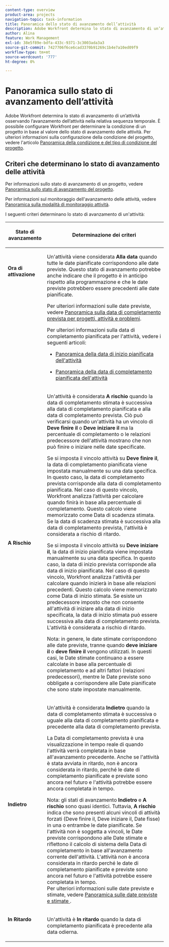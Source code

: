 ```yaml
---
content-type: overview
product-area: projects
navigation-topic: task-information
title: Panoramica dello stato di avanzamento dell’attività
description: Adobe Workfront determina lo stato di avanzamento di un’attività osservando l’avanzamento dell’attività nella relativa sequenza temporale. È possibile configurare Workfront per determinare la condizione di un progetto in base al valore dello stato di avanzamento delle attività. Per ulteriori informazioni sulla configurazione della condizione del progetto, consulta l’articolo Panoramica della condizione e del tipo di condizione del progetto.
author: Alina
feature: Work Management
exl-id: 38e5f89e-bdfa-433c-9371-3c3003ada3a3
source-git-commit: 7427706f6ce6cad3370b91269c1b4e7a10ed09f9
workflow-type: tm+mt
source-wordcount: '777'
ht-degree: 0%

---
```


# Panoramica sullo stato di avanzamento dell’attività

<!-- Audited: 1/2024 -->

Adobe Workfront determina lo stato di avanzamento di un’attività osservando l’avanzamento dell’attività nella relativa sequenza temporale. È possibile configurare Workfront per determinare la condizione di un progetto in base al valore dello stato di avanzamento delle attività. Per ulteriori informazioni sulla configurazione della condizione del progetto, vedere l&#39;articolo [Panoramica della condizione e del tipo di condizione del progetto](../../../manage-work/projects/manage-projects/project-condition-and-condition-type.md).

## Criteri che determinano lo stato di avanzamento delle attività

Per informazioni sullo stato di avanzamento di un progetto, vedere [Panoramica sullo stato di avanzamento del progetto](../../../manage-work/projects/planning-a-project/project-progress-status.md).

Per informazioni sul monitoraggio dell&#39;avanzamento delle attività, vedere [Panoramica sulla modalità di monitoraggio attività](../../../manage-work/tasks/task-information/task-tracking-mode.md).

I seguenti criteri determinano lo stato di avanzamento di un&#39;attività:

<table> 
 <col> 
 <col> 
 <thead> 
  <tr> 
   <th> <p><strong>Stato di avanzamento</strong> </p> </th> 
   <th> <p><strong>Determinazione dei criteri</strong> </p> </th> 
  </tr> 
 </thead> 
 <tbody> 
  <tr valign="top"> 
   <td scope="col"> <p> </p> <p><strong>Ora di attivazione</strong> </p> </td> 
   <td scope="col"> <p>Un'attività viene considerata <strong>Alla data</strong> quando tutte le date pianificate corrispondono alle date previste. Questo stato di avanzamento potrebbe anche indicare che il progetto è in anticipo rispetto alla programmazione e che le date previste potrebbero essere precedenti alle date pianificate.</p> <p>Per ulteriori informazioni sulle date previste, vedere <a href="../../../manage-work/projects/planning-a-project/project-projected-completion-date.md" class="MCXref xref">Panoramica sulla data di completamento prevista per progetti, attività e problemi</a>.</p> <p>Per ulteriori informazioni sulla data di completamento pianificata per l'attività, vedere i seguenti articoli:</p> 
    <ul> 
     <li> <p><a href="../../../manage-work/tasks/task-information/task-planned-start-date.md" class="MCXref xref">Panoramica della data di inizio pianificata dell'attività</a> </p> </li> 
     <li> <p><a href="../../../manage-work/tasks/task-information/task-planned-completion-date.md" class="MCXref xref">Panoramica della data di completamento pianificata dell'attività</a> </p> </li> 
    </ul> </td> 
  </tr> 
  <tr> 
   <td><p></p> <p><strong>A Rischio</strong> </p> </td> 
   <td><p>Un'attività è considerata <strong>A rischio</strong> quando la data di completamento stimata è successiva alla data di completamento pianificata e alla data di completamento prevista. Ciò può verificarsi quando un'attività ha un vincolo di <strong>Deve finire il</strong> o <strong>Deve iniziare il</strong> ma la percentuale di completamento o le relazioni predecessore dell'attività mostrano che non può finire o iniziare nelle date specificate. </p><p> Se si imposta il vincolo attività su <strong>Deve finire il</strong>, la data di completamento pianificata viene impostata manualmente su una data specifica. In questo caso, la data di completamento prevista corrisponde alla data di completamento pianificata. Nel caso di questo vincolo, Workfront analizza l’attività per calcolare quando finirà in base alla percentuale di completamento. Questo calcolo viene memorizzato come Data di scadenza stimata. Se la data di scadenza stimata è successiva alla data di completamento prevista, l'attività è considerata a rischio di ritardo. </p> <p> Se si imposta il vincolo attività su <strong>Deve iniziare il</strong>, la data di inizio pianificata viene impostata manualmente su una data specifica. In questo caso, la data di inizio prevista corrisponde alla data di inizio pianificata. Nel caso di questo vincolo, Workfront analizza l'attività per calcolare quando inizierà in base alle relazioni precedenti. Questo calcolo viene memorizzato come Data di inizio stimata. Se esiste un predecessore imposto che non consente all'attività di iniziare alla data di inizio specificata, la data di inizio stimata può essere successiva alla data di completamento prevista. L'attività è considerata a rischio di ritardo. </p> <p>Nota: in genere, le date stimate corrispondono alle date previste, tranne quando <strong>deve iniziare il</strong> o <strong>deve finire il</strong> vengono utilizzati. In questi casi, le Date stimate continuano a essere calcolate in base alla percentuale di completamento e ad altri fattori (relazioni predecessori), mentre le Date previste sono obbligate a corrispondere alle Date pianificate che sono state impostate manualmente.</p> </td> 
  </tr> 
  <tr> 
   <td> <p><strong>Indietro</strong> </p> </td> 
   <td> <p>Un'attività è considerata <strong>Indietro</strong> quando la data di completamento stimata è successiva o uguale alla data di completamento pianificata e precedente alla data di completamento prevista.</p> <p>La Data di completamento prevista è una visualizzazione in tempo reale di quando l'attività verrà completata in base all'avanzamento precedente. Anche se l'attività è stata avviata in ritardo, non è ancora considerata in ritardo, perché le date di completamento pianificate e previste sono ancora nel futuro e l'attività potrebbe essere ancora completata in tempo.</p> <p>Nota: gli stati di avanzamento <strong>Indietro</strong> e <strong>A rischio</strong> sono quasi identici. Tuttavia, <strong>A rischio</strong> indica che sono presenti alcuni vincoli di attività forzati (Deve finire il, Deve iniziare il, Date fisse) in una o entrambe le date pianificate. Se l'attività non è soggetta a vincoli, le Date previste corrispondono alle Date stimate e riflettono il calcolo di sistema della Data di completamento in base all'avanzamento corrente dell'attività. L'attività non è ancora considerata in ritardo perché le date di completamento pianificate e previste sono ancora nel futuro e l'attività potrebbe essere completata in tempo.<br>Per ulteriori informazioni sulle date previste e stimate, vedere <a href="../../../manage-work/tasks/task-information/differentiate-projected-estimated-dates.md" class="MCXref xref">Panoramica sulle date previste e stimate </a>.</p> </td> 
  </tr> 
  <tr valign="top"> 
   <td> <p><strong>In Ritardo</strong> </p> </td> 
   <td> <p>Un'attività è <strong>In ritardo</strong> quando la data di completamento pianificata è precedente alla data odierna.<br></p> </td> 
  </tr> 
 </tbody> 
</table>

<!--hiding this because some users find the images confusing, as they don't really show the dates mentioned in the descriptions above. Keep the pictures though, in case some users will complain that we hid them. 

## How task Progress Status updates over time

The different date types in our projects tell us how tasks are progressing over time:

* On Time

  ![](assets/on-time-progress-status-350x233.png)

* At Risk

  ![](assets/at-risk-progress-status-350x233.png)

* Behind

  ![](assets/behind-progress-status-350x233.png)

* Late

  ![](assets/late-progress-status-350x233.png)

-->
